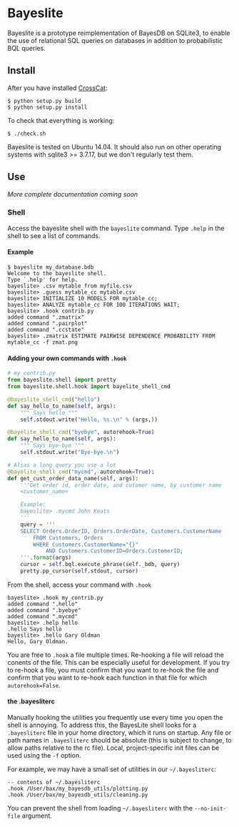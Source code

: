 # Bayeslite

Bayeslite is a prototype reimplementation of BayesDB on SQLite3, to
enable the use of relational SQL queries on databases in addition to
probabilistic BQL queries.

## Install

After you have installed
[CrossCat](https://github.com/mit-probabilistic-computing-project/crosscat):

```
$ python setup.py build
$ python setup.py install
```

To check that everything is working:

```
$ ./check.sh
```

Bayeslite is tested on Ubuntu 14.04.  It should also run on other
operating systems with sqlite3 >= 3.7.17, but we don't regularly test
them.

## Use
*More complete documentation coming soon*
### Shell

Access the bayeslite shell with the `bayeslite` command. Type `.help`
in the shell to see a list of commands.

#### Example

```
$ bayeslite my_database.bdb
Welcome to the bayeslite shell.
Type `.help' for help.
bayeslite> .csv mytable from myfile.csv
bayeslite> .guess mytable_cc mytable.csv
bayeslite> INITIALIZE 10 MODELS FOR mytable_cc;
bayeslite> ANALYZE mytable_cc FOR 100 ITERATIONS WAIT;
bayeslite> .hook contrib.py
added command ".zmatrix"
added command ".pairplot"
added command ".ccstate"
bayeslite> .zmatrix ESTIMATE PAIRWISE DEPENDENCE PROBABILITY FROM mytable_cc -f zmat.png
```

#### Adding your own commands with `.hook`

```python
# my_contrib.py
from bayeslite.shell import pretty
from bayeslite.shell.hook import bayelite_shell_cmd

@bayeslite_shell_cmd("hello")
def say_hello_to_name(self, args):
    """ Says hello """
    self.stdout.write("Hello, %s.\n" % (args,))

@bayelite_shell_cmd("byebye", autorehook=True)
def say_hello_to_name(self, args):
    """ Says bye-bye """
    self.stdout.write("Bye-bye.\n")

# Alias a long query you use a lot 
@bayelite_shell_cmd("mycmd", autorehook=True):
def get_cust_order_data_name(self, args):
    '''Get order id, order date, and cutomer name, by customer name 
    <customer_name>

    Example:
    bayeslite> .mycmd John Keats 
    '''
    query = '''
    SELECT Orders.OrderID, Orders.OrderDate, Customers.CustomerName
        FROM Customers, Orders
        WHERE Customers.CustomerName="{}" 
            AND Customers.CustomerID=Orders.CustomerID;
    '''.format(args)
    cursor = self.bql.execute_phrase(self._bdb, query)
    pretty.pp_cursor(self.stdout, cursor)

```

From the shell, access your command with `.hook`
```
bayeslite> .hook my_contrib.py
added command ".hello"
added command ".byebye"
added command ".mycmd"
bayeslite> .help hello
.hello Says hello
bayeslite> .hello Gary Oldman
Hello, Gary Oldman.
```

You are free to `.hook` a file multiple times. Re-hooking a file will reload the conents of the file. This can be especially useful for development. If you try to re-hook a file, you must confirm that you want to re-hook the file and confirm that you want to re-hook each function in that file for which `autorehook=False`.

#### the .bayesliterc
Manually hooking the utilities you frequently use every time you open the shell is annoying. To address this, the BayesLite shell looks for a `.bayesliterc` file in your home directory, which it runs on startup. Any file or path names in `.bayesliterc` should be absolute (this is subject to change, to allow paths relative to the rc file). Local, project-specific init files can be used using the `-f` option. 

For example, we may have a small set of utilities in our `~/.bayesliterc`:

```
-- contents of ~/.bayesliterc
.hook /User/bax/my_bayesdb_utils/plotting.py
.hook /User/bax/my_bayesdb_utils/cleaning.py
```

You can prevent the shell from loading `~/.bayesliterc` with the `--no-init-file` argument.


